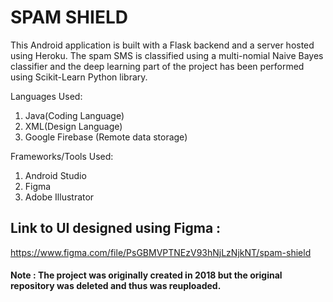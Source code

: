 # SPAM SHIELD

This Android application is built with a Flask backend and a server hosted using Heroku.
The spam SMS is classified using a multi-nomial Naive Bayes classifier and the deep learning part of the project has been performed using Scikit-Learn Python library.

Languages Used:
1. Java(Coding Language)
2. XML(Design Language)
3. Google Firebase (Remote data storage)

Frameworks/Tools Used:
1. Android Studio
2. Figma
3. Adobe Illustrator

## Link to UI designed using Figma : 

https://www.figma.com/file/PsGBMVPTNEzV93hNjLzNjkNT/spam-shield

#### Note : The project was originally created in 2018 but the original repository was deleted and thus was reuploaded.

